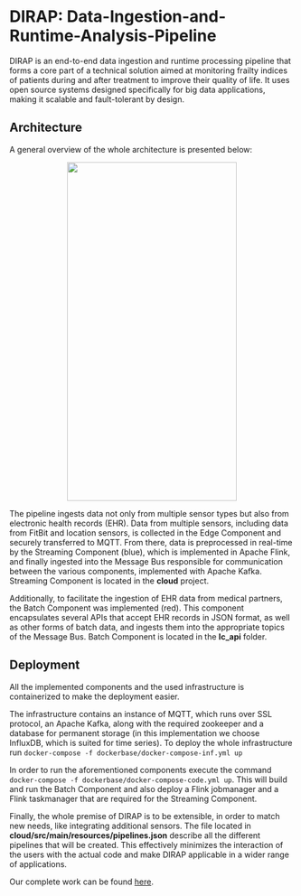 # DIRAP: Data-Ingestion-and-Runtime-Analysis-Pipeline

DIRAP is an end-to-end data ingestion and runtime processing pipeline that forms a core part of a technical solution aimed 
at monitoring frailty indices of patients during and after treatment to improve their quality of life. It uses open source 
systems designed specifically for big data applications, making it scalable and fault-tolerant by design.


## Architecture
A general overview of the whole architecture is presented below:

<div style="text-align:center">
<img src="https://github.com/LifeChamps/AUTH_CSD_DIP/SystemOverview.png" width="300" height="600" alt="">
</div>


The pipeline ingests data not only from multiple sensor types but also from electronic health records (EHR). 
Data from multiple sensors, including data from FitBit and location sensors, is collected in the Edge Component and 
securely transferred to MQTT. From there, data is preprocessed in real-time by the Streaming Component (blue), 
which is implemented in Apache Flink, and finally ingested into the Message Bus responsible for communication between 
the various components, implemented with Apache Kafka.
Streaming Component is located in the **cloud** project.

Additionally, to facilitate the ingestion of EHR data from medical partners, the Batch Component was implemented (red). 
This component encapsulates several APIs that accept EHR records in JSON format, as well as other forms of batch data, 
and ingests them into the appropriate topics of the Message Bus. Batch Component is located in the **lc_api** folder.

## Deployment
All the implemented components and the used infrastructure is containerized to make the deployment easier.

The infrastructure contains an instance of MQTT, which runs over SSL protocol, an Apache Kafka, along
with the required zookeeper and a database
for permanent storage (in this implementation we choose InfluxDB, which is suited for time series).
To deploy the whole infrastructure run
```docker-compose -f dockerbase/docker-compose-inf.yml up```

In order to run the aforementioned components execute the command ```docker-compose -f dockerbase/docker-compose-code.yml up```. 
This will build and run the Batch Component and also deploy a Flink jobmanager and a Flink taskmanager that are required
for the Streaming Component.

Finally, the whole premise of DIRAP is to be extensible, in order to match new needs, like integrating additional sensors.
The file located in **cloud/src/main/resources/pipelines.json** describe all the different pipelines that will be created. 
This effectively minimizes the interaction of the users with the actual code and make DIRAP applicable in a wider range of 
applications.

Our complete work can be found [here](https://link.springer.com/article/10.1007/s13278-022-00891-y).

